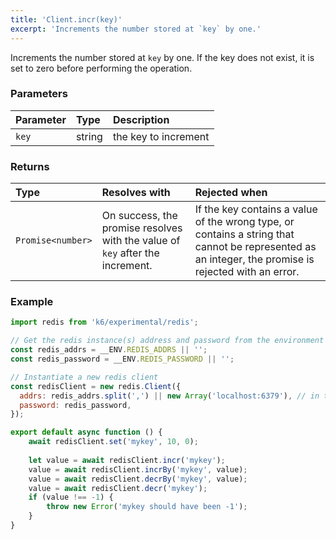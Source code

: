 ```yaml
---
title: 'Client.incr(key)'
excerpt: 'Increments the number stored at `key` by one.'
---
```


Increments the number stored at `key` by one. If the key does not exist, it is set to zero before performing the operation.

### Parameters

| Parameter | Type   | Description          |
| :-------- | :----- | :------------------- |
| `key`     | string | the key to increment |


### Returns

| Type              | Resolves with                                                                 | Rejected when                                                                                                                                        |
| :---------------- | :---------------------------------------------------------------------------- | :--------------------------------------------------------------------------------------------------------------------------------------------------- |
| `Promise<number>` | On success, the promise resolves with the value of `key` after the increment. | If the key contains a value of the wrong type, or contains a string that cannot be represented as an integer, the promise is rejected with an error. |

### Example

<CodeGroup labels={[]}>

```javascript
import redis from 'k6/experimental/redis';

// Get the redis instance(s) address and password from the environment
const redis_addrs = __ENV.REDIS_ADDRS || '';
const redis_password = __ENV.REDIS_PASSWORD || '';

// Instantiate a new redis client
const redisClient = new redis.Client({
  addrs: redis_addrs.split(',') || new Array('localhost:6379'), // in the form of 'host:port', separated by commas
  password: redis_password,
});

export default async function () {
    await redisClient.set('mykey', 10, 0);
    
    let value = await redisClient.incr('mykey');
    value = await redisClient.incrBy('mykey', value);
    value = await redisClient.decrBy('mykey', value);
    value = await redisClient.decr('mykey');
    if (value !== -1) {
        throw new Error('mykey should have been -1');
    }
}
```

</CodeGroup>